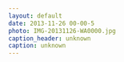 ```yaml
---
layout: default
date: 2013-11-26 00-00-5
photo: IMG-20131126-WA0000.jpg
caption_header: unknown
caption: unknown
---
```

